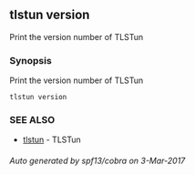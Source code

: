 ## tlstun version

Print the version number of TLSTun

### Synopsis


Print the version number of TLSTun

```
tlstun version
```

### SEE ALSO
* [tlstun](tlstun.md)	 - TLSTun

###### Auto generated by spf13/cobra on 3-Mar-2017
